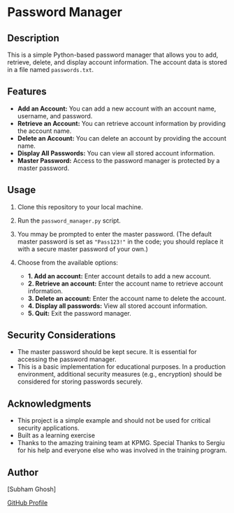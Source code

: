 # Password Manager

## Description

This is a simple Python-based password manager that allows you to add, retrieve, delete, and display account information. The account data is stored in a file named `passwords.txt`. 

## Features

- **Add an Account:** You can add a new account with an account name, username, and password.
- **Retrieve an Account:** You can retrieve account information by providing the account name.
- **Delete an Account:** You can delete an account by providing the account name.
- **Display All Passwords:** You can view all stored account information.
- **Master Password:** Access to the password manager is protected by a master password.

## Usage

1. Clone this repository to your local machine.

2. Run the `password_manager.py` script.

3. You mmay be prompted to enter the master password. (The default master password is set as `"Pass123!"` in the code; you should replace it with a secure master password of your own.)

4. Choose from the available options:

   - **1. Add an account:** Enter account details to add a new account.
   - **2. Retrieve an account:** Enter the account name to retrieve account information.
   - **3. Delete an account:** Enter the account name to delete the account.
   - **4. Display all passwords:** View all stored account information.
   - **5. Quit:** Exit the password manager.

## Security Considerations

- The master password should be kept secure. It is essential for accessing the password manager.
- This is a basic implementation for educational purposes. In a production environment, additional security measures (e.g., encryption) should be considered for storing passwords securely.


## Acknowledgments

- This project is a simple example and should not be used for critical security applications.
- Built as a learning exercise
- Thanks to the amazing training team at KPMG. Special Thanks to Sergiu for his help and everyone else who was involved in the training program.

## Author

[Subham Ghosh]

[GitHub Profile](https://github.com/subhamghosh00)
